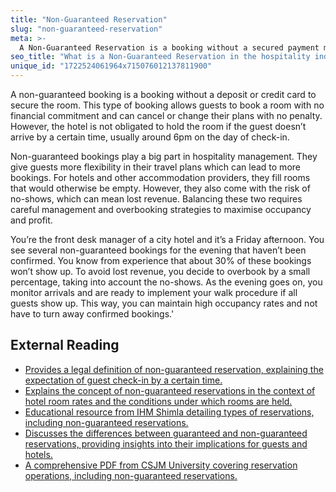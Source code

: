 ```yaml
---
title: "Non-Guaranteed Reservation"
slug: "non-guaranteed-reservation"
meta: >-
  A Non-Guaranteed Reservation is a booking without a secured payment method, often cancelled if the guest doesn't arrive by a specified time, typically the evening.
seo_title: "What is a Non-Guaranteed Reservation in the hospitality industry?"
unique_id: "1722524061964x715076012137811900"
---
```


A non-guaranteed booking is a booking without a deposit or credit card to secure the room. This type of booking allows guests to book a room with no financial commitment and can cancel or change their plans with no penalty. However, the hotel is not obligated to hold the room if the guest doesn’t arrive by a certain time, usually around 6pm on the day of check-in.

Non-guaranteed bookings play a big part in hospitality management. They give guests more flexibility in their travel plans which can lead to more bookings. For hotels and other accommodation providers, they fill rooms that would otherwise be empty. However, they also come with the risk of no-shows, which can mean lost revenue. Balancing these two requires careful management and overbooking strategies to maximise occupancy and profit.

You’re the front desk manager of a city hotel and it’s a Friday afternoon. You see several non-guaranteed bookings for the evening that haven’t been confirmed. You know from experience that about 30% of these bookings won’t show up. To avoid lost revenue, you decide to overbook by a small percentage, taking into account the no-shows. As the evening goes on, you monitor arrivals and are ready to implement your walk procedure if all guests show up. This way, you can maintain high occupancy rates and not have to turn away confirmed bookings.'

## External Reading

- [Provides a legal definition of non-guaranteed reservation, explaining the expectation of guest check-in by a certain time.](https://www.lawinsider.com/dictionary/non-guaranteed-reservation)
- [Explains the concept of non-guaranteed reservations in the context of hotel room rates and the conditions under which rooms are held.](https://help.siteminder.com/s/article/BE-enable-non-guaranteed-reservation-for-room-rate)
- [Educational resource from IHM Shimla detailing types of reservations, including non-guaranteed reservations.](https://ihmshimla.ac.in/CommonControls/ViewCMSFile?qs=KI3gZ53zz1zKnc4uNO647FJRhF4G2cLxRK5QVUv3W4hfigjuvNZXs5QCCtA1trqLTA6afDLTxJGzjCczvncOIfqaaGHR1bpfjye9hBaguO7Q2N7QJL6Lrdau0wdS3bID)
- [Discusses the differences between guaranteed and non-guaranteed reservations, providing insights into their implications for guests and hotels.](https://vuniversity.in/guaranteed-and-non-guaranteed-reservation/)
- [A comprehensive PDF from CSJM University covering reservation operations, including non-guaranteed reservations.](https://gyansanchay.csjmu.ac.in/wp-content/uploads/2022/05/UNIT-4-Reservation-Operations.pdf)